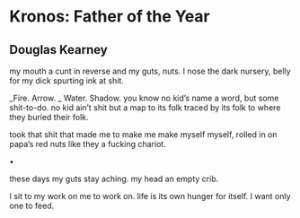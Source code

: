 # Kronos: Father of the Year
## Douglas Kearney
my mouth a cunt in reverse and my guts, nuts.
I nose the dark nursery, belly for my dick spurting ink at shit.

_Fire. Arrow.
_
Water. Shadow.
you know no kid’s name a word, but some shit-to-do.
no kid ain’t shit but a map to its folk
traced by its folk to where they buried their folk.

took that shit that made me to make me make myself myself,
rolled in on papa’s red nuts like they a fucking chariot.


•


these days my guts stay aching. my head an empty crib.

I sit to my work on me to work on. life is its own hunger for itself.
I want only one to feed.